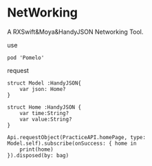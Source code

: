 # NetWorking
A RXSwift&amp;Moya&amp;HandyJSON Networking Tool.

use

```
pod 'Pomelo'

```

request
```
struct Model :HandyJSON{
    var json: Home?
}

struct Home :HandyJSON {
    var time:String?
    var value:String?
}

Api.requestObject(PracticeAPI.homePage, type: Model.self).subscribe(onSuccess: { home in
    print(home)
}).disposed(by: bag)
```
